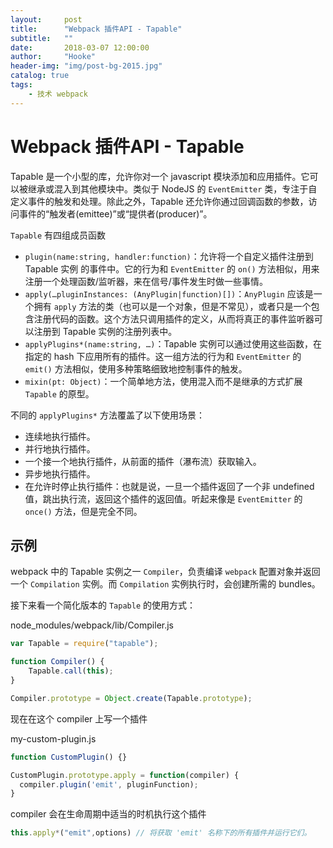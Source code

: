 ```yaml
---
layout:     post
title:      "Webpack 插件API - Tapable"
subtitle:   ""
date:       2018-03-07 12:00:00
author:     "Hooke"
header-img: "img/post-bg-2015.jpg"
catalog: true
tags:
    - 技术 webpack
---
```


# Webpack 插件API - Tapable
Tapable 是一个小型的库，允许你对一个 javascript 模块添加和应用插件。它可以被继承或混入到其他模块中。类似于 NodeJS 的 `EventEmitter` 类，专注于自定义事件的触发和处理。除此之外，Tapable 还允许你通过回调函数的参数，访问事件的“触发者(emittee)”或“提供者(producer)”。

`Tapable` 有四组成员函数

* `plugin(name:string, handler:function)`：允许将一个自定义插件注册到 Tapable 实例 的事件中。它的行为和 `EventEmitter` 的 `on()` 方法相似，用来注册一个处理函数/监听器，来在信号/事件发生时做一些事情。
* `apply(…pluginInstances: (AnyPlugin|function)[])`：`AnyPlugin` 应该是一个拥有 `apply` 方法的类（也可以是一个对象，但是不常见），或者只是一个包含注册代码的函数。这个方法只调用插件的定义，从而将真正的事件监听器可以注册到 Tapable 实例的注册列表中。
* `applyPlugins*(name:string, …)`：Tapable 实例可以通过使用这些函数，在指定的 hash 下应用所有的插件。这一组方法的行为和 `EventEmitter` 的 `emit()` 方法相似，使用多种策略细致地控制事件的触发。
* `mixin(pt: Object)`：一个简单地方法，使用混入而不是继承的方式扩展 `Tapable` 的原型。

不同的 `applyPlugins*` 方法覆盖了以下使用场景：

* 连续地执行插件。
* 并行地执行插件。
* 一个接一个地执行插件，从前面的插件（瀑布流）获取输入。
* 异步地执行插件。
* 在允许时停止执行插件：也就是说，一旦一个插件返回了一个非 undefined 值，跳出执行流，返回这个插件的返回值。听起来像是 `EventEmitter` 的 `once()` 方法，但是完全不同。

## 示例
webpack 中的 Tapable 实例之一 `Compiler`，负责编译 `webpack` 配置对象并返回一个 `Compilation` 实例。而 `Compilation` 实例执行时，会创建所需的 bundles。

接下来看一个简化版本的 `Tapable` 的使用方式：

node_modules/webpack/lib/Compiler.js

```javascript
var Tapable = require("tapable");

function Compiler() {
    Tapable.call(this);
}

Compiler.prototype = Object.create(Tapable.prototype);
```
现在在这个 compiler 上写一个插件

my-custom-plugin.js

```javascript
function CustomPlugin() {}

CustomPlugin.prototype.apply = function(compiler) {
  compiler.plugin('emit', pluginFunction);
}
```
compiler 会在生命周期中适当的时机执行这个插件

```javascript
this.apply*("emit",options) // 将获取 'emit' 名称下的所有插件并运行它们。
```
